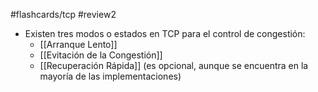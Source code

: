 #flashcards/tcp 
#review2 

- Existen tres modos o estados en TCP para el control de congestión:
	- [[Arranque Lento]]
	- [[Evitación de la Congestión]]
	- [[Recuperación Rápida]] (es opcional, aunque se encuentra en la mayoría de las implementaciones)
